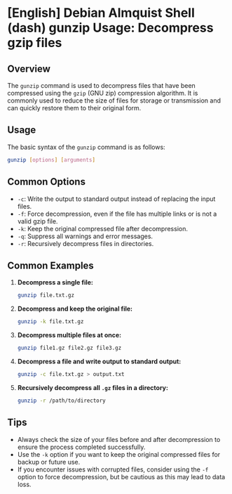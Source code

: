 # [English] Debian Almquist Shell (dash) gunzip Usage: Decompress gzip files

## Overview
The `gunzip` command is used to decompress files that have been compressed using the `gzip` (GNU zip) compression algorithm. It is commonly used to reduce the size of files for storage or transmission and can quickly restore them to their original form.

## Usage
The basic syntax of the `gunzip` command is as follows:

```bash
gunzip [options] [arguments]
```

## Common Options
- `-c`: Write the output to standard output instead of replacing the input files.
- `-f`: Force decompression, even if the file has multiple links or is not a valid gzip file.
- `-k`: Keep the original compressed file after decompression.
- `-q`: Suppress all warnings and error messages.
- `-r`: Recursively decompress files in directories.

## Common Examples

1. **Decompress a single file:**
   ```bash
   gunzip file.txt.gz
   ```

2. **Decompress and keep the original file:**
   ```bash
   gunzip -k file.txt.gz
   ```

3. **Decompress multiple files at once:**
   ```bash
   gunzip file1.gz file2.gz file3.gz
   ```

4. **Decompress a file and write output to standard output:**
   ```bash
   gunzip -c file.txt.gz > output.txt
   ```

5. **Recursively decompress all `.gz` files in a directory:**
   ```bash
   gunzip -r /path/to/directory
   ```

## Tips
- Always check the size of your files before and after decompression to ensure the process completed successfully.
- Use the `-k` option if you want to keep the original compressed files for backup or future use.
- If you encounter issues with corrupted files, consider using the `-f` option to force decompression, but be cautious as this may lead to data loss.
